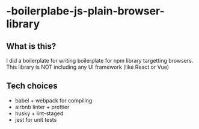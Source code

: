 # -boilerplabe-js-plain-browser-library

## What is this?
I did a boilerplate for writing boilerplate for npm library targetting browsers. 
This library is NOT including any UI framework (like React or Vue)

## Tech choices
  - babel + webpack for compiling
  - airbnb linter + prettier
  - husky + lint-staged
  - jest for unit tests
